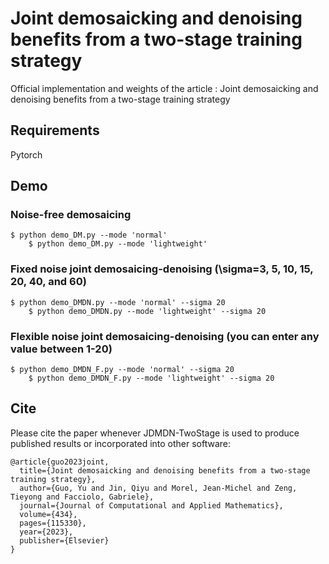# Joint demosaicking and denoising benefits from a two-stage training strategy 
Official implementation and weights of the article : Joint demosaicking and denoising benefits from a two-stage training strategy 

## Requirements
Pytorch

## Demo 
### Noise-free demosaicing 
	$ python demo_DM.py --mode 'normal' 
        $ python demo_DM.py --mode 'lightweight' 

### Fixed noise joint demosaicing-denoising (\sigma=3, 5, 10, 15, 20, 40, and 60) 
	$ python demo_DMDN.py --mode 'normal' --sigma 20 
        $ python demo_DMDN.py --mode 'lightweight' --sigma 20 

### Flexible noise joint demosaicing-denoising (you can enter any value between 1-20) 
	$ python demo_DMDN_F.py --mode 'normal' --sigma 20 
        $ python demo_DMDN_F.py --mode 'lightweight' --sigma 20 
  
## Cite
Please cite the paper whenever JDMDN-TwoStage is used to produce published results or incorporated into other software:

	@article{guo2023joint,
      title={Joint demosaicking and denoising benefits from a two-stage training strategy},
      author={Guo, Yu and Jin, Qiyu and Morel, Jean-Michel and Zeng, Tieyong and Facciolo, Gabriele},
      journal={Journal of Computational and Applied Mathematics},
      volume={434},
      pages={115330},
      year={2023},
      publisher={Elsevier}
	}
